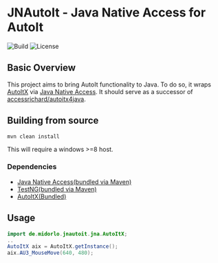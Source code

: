# JNAutoIt - Java Native Access for AutoIt


![Build](https://img.shields.io/appveyor/ci/midorlo/JNAutoit.svg) ![License](https://img.shields.io/badge/license-APACHE-blue.svg)


## Basic Overview


This project aims to bring AutoIt functionality to Java. To do so, it wraps [AutoItX](https://documentation.help/AutoItX/) via [Java Native Access](https://github.com/java-native-access/jna). It should serve as a successor of [accessrichard/autoitx4java](https://github.com/accessrichard/autoitx4java). 


## Building from source

```maven
mvn clean install
```

This will require a windows >=8 host. 

### Dependencies

* [Java Native Access(bundled via Maven)](https://github.com/java-native-access/jna) 
* [TestNG(bundled via Maven)](https://testng.org/doc/index.html)
* [AutoItX(Bundled)](https://www.autoitscript.com/site/autoit/downloads/)


## Usage


```java
import de.midorlo.jnautoit.jna.AutoItX;
..
AutoItX aix = AutoItX.getInstance();
aix.AU3_MouseMove(640, 480);
```

        
